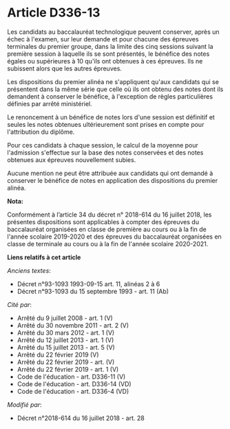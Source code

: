 # Article D336-13

Les candidats au baccalauréat technologique peuvent conserver, après un échec à l'examen, sur leur demande et pour chacune
des épreuves terminales du premier groupe, dans la limite des cinq sessions suivant la première session à laquelle ils se
sont présentés, le bénéfice des notes égales ou supérieures à 10 qu'ils ont obtenues à ces épreuves. Ils ne subissent alors
que les autres épreuves.

Les dispositions du premier alinéa ne s'appliquent qu'aux candidats qui se présentent dans la même série que celle où ils ont
obtenu des notes dont ils demandent à conserver le bénéfice, à l'exception de règles particulières définies par arrêté
ministériel.

Le renoncement à un bénéfice de notes lors d'une session est définitif et seules les notes obtenues ultérieurement sont
prises en compte pour l'attribution du diplôme.

Pour ces candidats à chaque session, le calcul de la moyenne pour l'admission s'effectue sur la base des notes conservées et
des notes obtenues aux épreuves nouvellement subies.

Aucune mention ne peut être attribuée aux candidats qui ont demandé à conserver le bénéfice de notes en application des
dispositions du premier alinéa.

**Nota:**

Conformément à l’article 34 du décret n° 2018-614 du 16 juillet 2018, les présentes dispositions sont applicables à compter
des épreuves du baccalauréat organisées en classe de première au cours ou à la fin de l'année scolaire 2019-2020 et des
épreuves du baccalauréat organisées en classe de terminale au cours ou à la fin de l'année scolaire 2020-2021.

**Liens relatifs à cet article**

_Anciens textes_:

  - Décret n°93-1093 1993-09-15 art. 11, alinéas 2 à 6
  - Décret n°93-1093 du 15 septembre 1993 - art. 11 (Ab)

_Cité par_:

  - Arrêté du 9 juillet 2008 - art. 1 (V)
  - Arrêté du 30 novembre 2011 - art. 2 (V)
  - Arrêté du 30 mars 2012 - art. 1 (V)
  - Arrêté du 12 juillet 2013 - art. 1 (V)
  - Arrêté du 15 juillet 2013 - art. 5 (V)
  - Arrêté du 22 février 2019 (V)
  - Arrêté du 22 février 2019 - art. (V)
  - Arrêté du 22 février 2019 - art. 1 (V)
  - Code de l'éducation - art. D336-11 (V)
  - Code de l'éducation - art. D336-14 (VD)
  - Code de l'éducation - art. D336-4 (VD)

_Modifié par_:

  - Décret n°2018-614 du 16 juillet 2018 - art. 28
